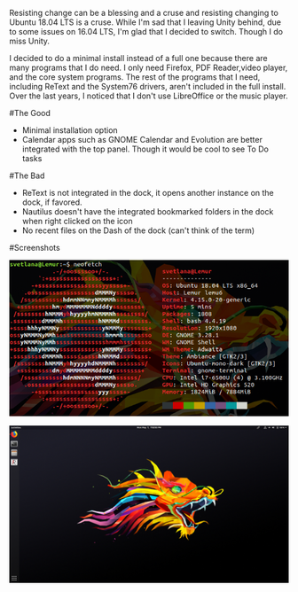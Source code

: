 <!--
.. title: Ubuntu 18.04 LTS Review
.. slug: ubuntu-1804-lts-review
.. date: 2018-05-13 17:53:41 UTC-04:00
.. tags: Ubuntu, Review
.. category:
.. link: 
.. description: 
.. type: text
-->

Resisting change can be a blessing and a cruse and resisting changing to Ubuntu 18.04 LTS is a cruse. While I'm sad that I leaving Unity behind, due to some issues on 16.04 LTS, I'm glad that I decided to switch. Though I do miss Unity.

I decided to do a minimal install instead of a full one because there are many programs that I do need.  I only need Firefox, PDF Reader,video player, and the core system programs. The rest of the programs that I need, including ReText and the System76 drivers, aren't included in the full install. Over the last years, I noticed that I don't use LibreOffice or the music player.

#The Good

- Minimal installation option
- Calendar apps such as GNOME Calendar and Evolution are better integrated with the top panel. Though it would be cool to see To Do tasks

#The Bad

- ReText is not integrated in the dock, it opens another instance on the dock, if favored.
- Nautilus doesn't have the integrated bookmarked folders in the dock when right clicked on the icon
- No recent files on the Dash of the dock (can't think of the term)

#Screenshots

![](/images/neofetch.png)

![](/images/desktop.png)